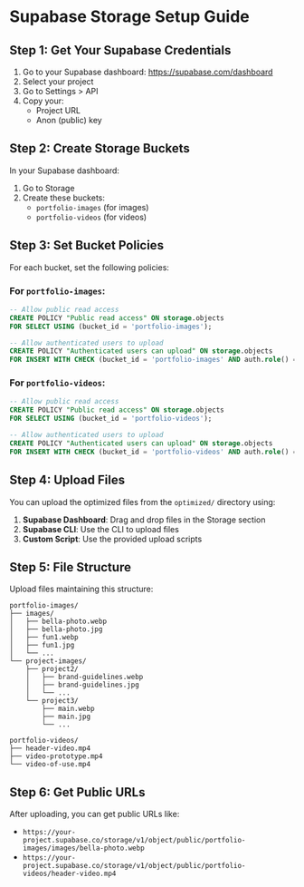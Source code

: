 # Supabase Storage Setup Guide

## Step 1: Get Your Supabase Credentials

1. Go to your Supabase dashboard: https://supabase.com/dashboard
2. Select your project
3. Go to Settings > API
4. Copy your:
   - Project URL
   - Anon (public) key

## Step 2: Create Storage Buckets

In your Supabase dashboard:

1. Go to Storage
2. Create these buckets:
   - `portfolio-images` (for images)
   - `portfolio-videos` (for videos)

## Step 3: Set Bucket Policies

For each bucket, set the following policies:

### For `portfolio-images`:
```sql
-- Allow public read access
CREATE POLICY "Public read access" ON storage.objects
FOR SELECT USING (bucket_id = 'portfolio-images');

-- Allow authenticated users to upload
CREATE POLICY "Authenticated users can upload" ON storage.objects
FOR INSERT WITH CHECK (bucket_id = 'portfolio-images' AND auth.role() = 'authenticated');
```

### For `portfolio-videos`:
```sql
-- Allow public read access
CREATE POLICY "Public read access" ON storage.objects
FOR SELECT USING (bucket_id = 'portfolio-videos');

-- Allow authenticated users to upload
CREATE POLICY "Authenticated users can upload" ON storage.objects
FOR INSERT WITH CHECK (bucket_id = 'portfolio-videos' AND auth.role() = 'authenticated');
```

## Step 4: Upload Files

You can upload the optimized files from the `optimized/` directory using:

1. **Supabase Dashboard**: Drag and drop files in the Storage section
2. **Supabase CLI**: Use the CLI to upload files
3. **Custom Script**: Use the provided upload scripts

## Step 5: File Structure

Upload files maintaining this structure:

```
portfolio-images/
├── images/
│   ├── bella-photo.webp
│   ├── bella-photo.jpg
│   ├── fun1.webp
│   ├── fun1.jpg
│   └── ...
└── project-images/
    ├── project2/
    │   ├── brand-guidelines.webp
    │   ├── brand-guidelines.jpg
    │   └── ...
    └── project3/
        ├── main.webp
        ├── main.jpg
        └── ...

portfolio-videos/
├── header-video.mp4
├── video-prototype.mp4
└── video-of-use.mp4
```

## Step 6: Get Public URLs

After uploading, you can get public URLs like:
- `https://your-project.supabase.co/storage/v1/object/public/portfolio-images/images/bella-photo.webp`
- `https://your-project.supabase.co/storage/v1/object/public/portfolio-videos/header-video.mp4`